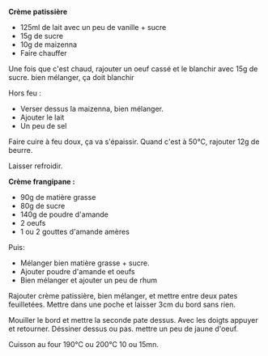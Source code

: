 **Crème patissière**

- 125ml de lait avec un peu de vanille + sucre
- 15g de sucre
- 10g de maizenna
- Faire chauffer

Une fois que c'est chaud, rajouter un oeuf cassé et le blanchir avec 15g de sucre.
bien mélanger, ça doit blanchir

Hors feu :

- Verser dessus la maizenna, bien mélanger.
- Ajouter le lait
- Un peu de sel

Faire cuire à feu doux, ça va s'épaissir.
Quand c'est à 50°C, rajouter 12g de beurre.

Laisser refroidir.

**Crème frangipane :**

- 90g de matière grasse
- 80g de sucre
- 140g de poudre d'amande
- 2 oeufs
- 1 ou 2 gouttes d'amande amères

Puis:

- Mélanger bien matière grasse + sucre.
- Ajouter poudre d'amande et oeufs
- Bien mélanger et ajouter un peu de rhum

Rajouter crème patissière, bien mélanger, et mettre entre deux pates feuilletées.
Mettre dans une poche et laisser 3cm du bord sans rien.

Mouiller le bord et mettre la seconde pate dessus. Avec les doigts appuyer et retourner. Déssiner dessus ou pas. mettre un peu de jaune d'oeuf.

Cuisson au four 190°C ou 200°C 10 ou 15mn.
